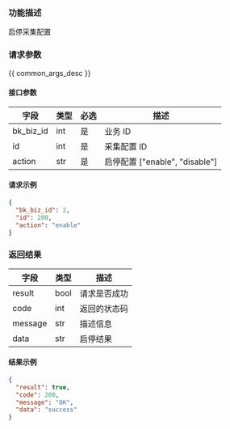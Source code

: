 ### 功能描述

启停采集配置

### 请求参数

{{ common_args_desc }}

#### 接口参数

| 字段        | 类型  | 必选  | 描述                           |
| --------- | --- | --- | ---------------------------- |
| bk_biz_id | int | 是   | 业务 ID                         |
| id        | int | 是   | 采集配置 ID                       |
| action    | str | 是   | 启停配置 \["enable", "disable"\] |

#### 请求示例

```json
{
  "bk_biz_id": 2,
  "id": 280,
  "action": "enable"
}
```

### 返回结果

| 字段      | 类型     | 描述     |
| ------- | ------ | ------ |
| result  | bool   | 请求是否成功 |
| code    | int    | 返回的状态码 |
| message | str | 描述信息   |
| data    | str    | 启停结果   |

#### 结果示例

```json
{
  "result": true,
  "code": 200,
  "message": "OK",
  "data": "success"
}
```
